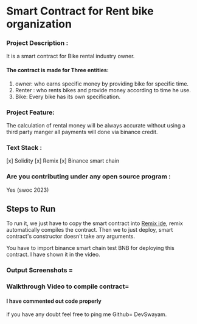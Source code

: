 # Smart Contract for Rent bike organization

### Project Description :
It is a smart contract for Bike rental industry owner.
#### The contract is made for Three entities:
1) owner:
who earns specific money by providing bike for specific time.
2) Renter : 
who rents bikes and provide money according to time he use.
3) Bike:
Every bike has its own specification.

### Project Feature:
The calculation of rental money will be always accurate without using a third party manger all payments will done via binance credit.

### Text Stack :
[x] Solidity
[x] Remix
[x] Binance smart chain


### Are you contributing under any open source program :
Yes (swoc 2023)

## Steps to Run

To run it, we just have to copy the smart contract into [Remix ide](https://remix.ethereum.org/), remix automatically compiles the contract. Then we to just deploy, smart contract's constructor doesn't take any arguments. 

You have to import binance smart chain test BNB for deploying this contract. I have shown it in the video.


### Output Screenshots =


### Walkthrough Video to compile contract=




#### I have commented out code properly 

if you have any doubt feel free to ping me Github= DevSwayam.